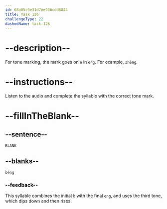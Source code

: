 ```yaml
---
id: 68a05c9e31d7ee936cdd6844
title: Task 126
challengeType: 22
dashedName: task-126
---
```


<!-- (Audio) A: běng -->

# --description--

For tone marking, the mark goes on `e` in `eng`. For example, `zhěng`.

# --instructions--

Listen to the audio and complete the syllable with the correct tone mark.

# --fillInTheBlank--

## --sentence--

`BLANK`

## --blanks--

`běng`

### --feedback--

This syllable combines the initial `b` with the final `eng`, and uses the third tone, which dips down and then rises.
